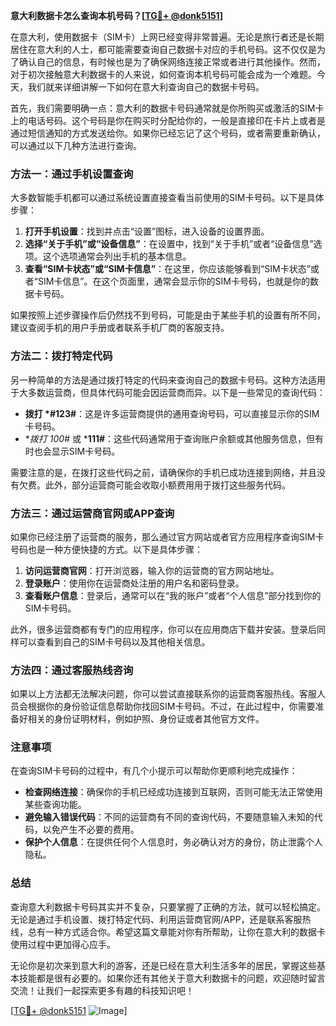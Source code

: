 **意大利数据卡怎么查询本机号码？[[TG💪+ @donk5151](https://t.me/s/donk5151)]**

在意大利，使用数据卡（SIM卡）上网已经变得非常普遍。无论是旅行者还是长期居住在意大利的人士，都可能需要查询自己数据卡对应的手机号码。这不仅仅是为了确认自己的信息，有时候也是为了确保网络连接正常或者进行其他操作。然而，对于初次接触意大利数据卡的人来说，如何查询本机号码可能会成为一个难题。今天，我们就来详细讲解一下如何在意大利查询自己的数据卡号码。

首先，我们需要明确一点：意大利的数据卡号码通常就是你所购买或激活的SIM卡上的电话号码。这个号码是你在购买时分配给你的，一般是直接印在卡片上或者是通过短信通知的方式发送给你。如果你已经忘记了这个号码，或者需要重新确认，可以通过以下几种方法进行查询。

### 方法一：通过手机设置查询

大多数智能手机都可以通过系统设置直接查看当前使用的SIM卡号码。以下是具体步骤：

1. **打开手机设置**：找到并点击“设置”图标，进入设备的设置界面。
2. **选择“关于手机”或“设备信息”**：在设置中，找到“关于手机”或者“设备信息”选项。这个选项通常会列出手机的基本信息。
3. **查看“SIM卡状态”或“SIM卡信息”**：在这里，你应该能够看到“SIM卡状态”或者“SIM卡信息”。在这个页面里，通常会显示你的SIM卡号码，也就是你的数据卡号码。

如果按照上述步骤操作后仍然找不到号码，可能是由于某些手机的设置有所不同，建议查阅手机的用户手册或者联系手机厂商的客服支持。

### 方法二：拨打特定代码

另一种简单的方法是通过拨打特定的代码来查询自己的数据卡号码。这种方法适用于大多数运营商，但具体代码可能会因运营商而异。以下是一些常见的查询代码：

- **拨打 *#123#**：这是许多运营商提供的通用查询号码，可以直接显示你的SIM卡号码。
- **拨打 *100#** 或 ***111#**：这些代码通常用于查询账户余额或其他服务信息，但有时也会显示SIM卡号码。

需要注意的是，在拨打这些代码之前，请确保你的手机已成功连接到网络，并且没有欠费。此外，部分运营商可能会收取小额费用用于拨打这些服务代码。

### 方法三：通过运营商官网或APP查询

如果你已经注册了运营商的服务，那么通过官方网站或者官方应用程序查询SIM卡号码也是一种方便快捷的方式。以下是具体步骤：

1. **访问运营商官网**：打开浏览器，输入你的运营商的官方网站地址。
2. **登录账户**：使用你在运营商处注册的用户名和密码登录。
3. **查看账户信息**：登录后，通常可以在“我的账户”或者“个人信息”部分找到你的SIM卡号码。

此外，很多运营商都有专门的应用程序，你可以在应用商店下载并安装。登录后同样可以查看到自己的SIM卡号码以及其他相关信息。

### 方法四：通过客服热线咨询

如果以上方法都无法解决问题，你可以尝试直接联系你的运营商客服热线。客服人员会根据你的身份验证信息帮助你找回SIM卡号码。不过，在此过程中，你需要准备好相关的身份证明材料，例如护照、身份证或者其他官方文件。

### 注意事项

在查询SIM卡号码的过程中，有几个小提示可以帮助你更顺利地完成操作：

- **检查网络连接**：确保你的手机已经成功连接到互联网，否则可能无法正常使用某些查询功能。
- **避免输入错误代码**：不同的运营商有不同的查询代码，不要随意输入未知的代码，以免产生不必要的费用。
- **保护个人信息**：在提供任何个人信息时，务必确认对方的身份，防止泄露个人隐私。

### 总结

查询意大利数据卡号码其实并不复杂，只要掌握了正确的方法，就可以轻松搞定。无论是通过手机设置、拨打特定代码、利用运营商官网/APP，还是联系客服热线，总有一种方式适合你。希望这篇文章能对你有所帮助，让你在意大利的数据卡使用过程中更加得心应手。

无论你是初次来到意大利的游客，还是已经在意大利生活多年的居民，掌握这些基本技能都是很有必要的。如果你还有其他关于意大利数据卡的问题，欢迎随时留言交流！让我们一起探索更多有趣的科技知识吧！

[[TG💪+ @donk5151](https://t.me/s/donk5151) ![Image](https://i.postimg.cc/rwNCRYN7/Snipaste-2025-04-30-17-27-05.png)]